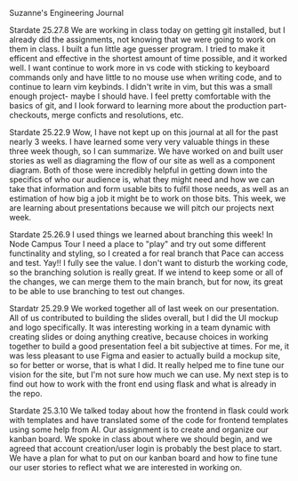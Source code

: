 
Suzanne's Engineering Journal

Stardate 25.27.8
    We are working in class today on getting git installed, but I already did the assignments, not knowing that we were going to work on them in class. I built a fun little age guesser program. I tried to make it efficent and effective in the shortest amount of time possible, and it worked well. I want continue to work more in vs code with sticking to keyboard commands only and have little to no mouse use when writing code, and to continue to learn vim keybinds. I didn't write in vim, but this was a small enough project- maybe I should have. I feel pretty comfortable with the basics of git, and I look forward to learning more about the production part-checkouts, merge conficts and resolutions, etc. 

Stardate 25.22.9
    Wow, I have not kept up on this journal at all for the past nearly 3 weeks. I have learned some very very valuable things in these three week though, so I can summarize. We have worked on and built user stories as well as diagraming the flow of our site as well as a component diagram. Both of those were incredibly helpful in getting down into the specifics of who our audience is, what they might need and how we can take that information and form usable bits to fulfil those needs, as well as an estimation of how big a job it might be to work on those bits. This week, we are learning about presentations because we will pitch our projects next week. 

Stardate 25.26.9
    I used things we learned about branching this week! In Node Campus Tour I need a place to "play" and try out some different functinality and styling, so I created a for real branch that Pace can access and test. Yay!! I fully see the value. I don't want to disturb the working code, so the branching solution is really great. If we intend to keep some or all of the changes, we can merge them to the main branch, but for now, its great to be able to use branching to test out changes. 

Stardatr 25.29.9
    We worked together all of last week on our presentation. All of us contributed to building the slides overall, but I did the UI mockup and logo specifically. It was interesting working in a team dynamic with creating slides or doing anything creative, because choices in working together to build a good presentation feel a bit subjective at times. For me, it was less pleasant to use Figma and easier to actually build a mockup site, so for better or worse, that is what I did. It really helped me to fine tune our vision for the site, but I'm not sure how much we can use. My next step is to find out how to work with the front end using flask and what is already in the repo. 

Stardate 25.3.10
    We talked today about how the frontend in flask could work with templates and have translated some of the code for frontend templates using some help from AI. Our assignment is to create and organize our kanban board. We spoke in class about where we should begin, and we agreed that account creation/user login is probably the best place to start. We have a plan for what to put on our kanban board and how to fine tune our user stories to reflect what we are interested in working on.  